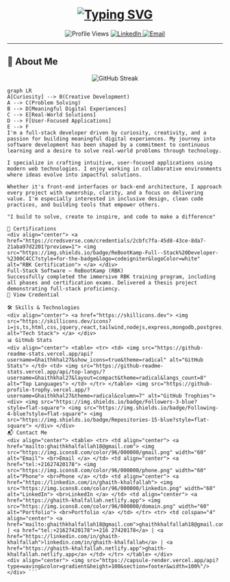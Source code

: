 <h1 align="center">
  <a href="https://git.io/typing-svg">
    <img src="https://readme-typing-svg.demolab.com?font=Fira+Code&weight=600&size=30&pause=1000&color=22D3EE&center=true&vCenter=true&width=500&lines=Hi+%F0%9F%91%8B%2C+I'm+Ghaith+Khalfallah;Full-Stack+Developer;Problem+Solver;Tech+Enthusiast" alt="Typing SVG">
  </a>
</h1>

<div align="center">
  <img src="https://komarev.com/ghpvc/?username=Ghaithkhal27&label=Profile+Views&color=0e75b6&style=flat" alt="Profile Views">
  <a href="https://linkedin.com/in/ghaith-khalfallah">
    <img src="https://img.shields.io/badge/-Connect-blue?style=flat&logo=Linkedin&logoColor=white" alt="LinkedIn">
  </a>
  <a href="mailto:ghaithkhalfallah18@gmail.com">
    <img src="https://img.shields.io/badge/-Email-red?style=flat&logo=Gmail&logoColor=white" alt="Email">
  </a>
</div>

---

## 🌟 About Me

<div align="center">
  <img src="https://github-readme-streak-stats.herokuapp.com/?user=Ghaithkhal27&theme=radical" alt="GitHub Streak">
</div>

```mermaid
graph LR
A[Curiosity] --> B(Creative Development)
A --> C(Problem Solving)
B --> D[Meaningful Digital Experiences]
C --> E[Real-World Solutions]
D --> F[User-Focused Applications]
E --> F
I'm a full-stack developer driven by curiosity, creativity, and a passion for building meaningful digital experiences. My journey into software development has been shaped by a commitment to continuous learning and a desire to solve real-world problems through technology.

I specialize in crafting intuitive, user-focused applications using modern web technologies. I enjoy working in collaborative environments where ideas evolve into impactful solutions.

Whether it's front-end interfaces or back-end architecture, I approach every project with ownership, clarity, and a focus on delivering value. I'm especially interested in inclusive design, clean code practices, and building tools that empower others.

"I build to solve, create to inspire, and code to make a difference"

🏅 Certifications
<div align="center"> <a href="https://credsverse.com/credentials/2cbfc7fa-45d8-43ce-8da7-21aba97d2201?preview=1"> <img src="https://img.shields.io/badge/ReBootKamp-Full--Stack%20Developer-%2300C4CC?style=for-the-badge&logo=codeigniter&logoColor=white" alt="RBK Certification"> </a> </div>
Full-Stack Software – ReBootKamp (RBK)
Successfully completed the immersive RBK training program, including all phases and certification exams. Delivered a thesis project demonstrating full-stack proficiency.
🔗 View Credential

🛠️ Skills & Technologies
<div align="center"> <a href="https://skillicons.dev"> <img src="https://skillicons.dev/icons?i=js,ts,html,css,jquery,react,tailwind,nodejs,express,mongodb,postgres,prisma,postman,figma,git,github" alt="Tech Stack"> </a> </div>
📊 GitHub Stats
<div align="center"> <table> <tr> <td> <img src="https://github-readme-stats.vercel.app/api?username=Ghaithkhal27&show_icons=true&theme=radical" alt="GitHub Stats"> </td> <td> <img src="https://github-readme-stats.vercel.app/api/top-langs/?username=Ghaithkhal27&layout=compact&theme=radical&langs_count=8" alt="Top Languages"> </td> </tr> </table> <img src="https://github-profile-trophy.vercel.app/?username=Ghaithkhal27&theme=radical&column=7" alt="GitHub Trophies"> <div> <img src="https://img.shields.io/badge/Followers-3-blue?style=flat-square"> <img src="https://img.shields.io/badge/Following-4-blue?style=flat-square"> <img src="https://img.shields.io/badge/Repositories-15-blue?style=flat-square"> </div> </div>
📬 Contact Me
<div align="center"> <table> <tr> <td align="center"> <a href="mailto:ghaithkhalfallah18@gmail.com"> <img src="https://img.icons8.com/color/96/000000/gmail.png" width="60" alt="Email"> <br>Email </a> </td> <td align="center"> <a href="tel:+21627420178"> <img src="https://img.icons8.com/color/96/000000/phone.png" width="60" alt="Phone"> <br>Phone </a> </td> <td align="center"> <a href="https://linkedin.com/in/ghaith-khalfallah"> <img src="https://img.icons8.com/color/96/000000/linkedin.png" width="60" alt="LinkedIn"> <br>LinkedIn </a> </td> <td align="center"> <a href="https://ghaith-khalfallah.netlify.app"> <img src="https://img.icons8.com/color/96/000000/domain.png" width="60" alt="Portfolio"> <br>Portfolio </a> </td> </tr> <tr> <td colspan="4" align="center"> <a href="mailto:ghaithkhalfallah18@gmail.com">ghaithkhalfallah18@gmail.com</a> | <a href="tel:+21627420178">+216 27420178</a> | <a href="https://linkedin.com/in/ghaith-khalfallah">linkedin.com/in/ghaith-khalfallah</a> | <a href="https://ghaith-khalfallah.netlify.app">ghaith-khalfallah.netlify.app</a> </td> </tr> </table> </div>
<div align="center"> <img src="https://capsule-render.vercel.app/api?type=waving&color=gradient&height=100&section=footer&width=100%"/> </div> ```
